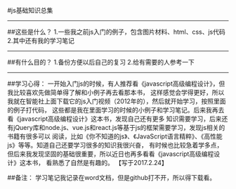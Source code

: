 #js基础知识总集

***
##这些是什么？
1.一些我之前js入门的例子，包含图片材料、html、css、js代码 
2.其中还有我的学习笔记

***
##有什么目的？
1.备份方便以后自己的复习 
2.给有需要的人参考一下

***
##学习心得：
  一开始入门js的时候，有人推荐看《javascript高级编程设计》，但我比较喜欢先做简单得了解和小例子再去看那本书， 
这样感觉会学得更好，所以我就在智能社上面下载它的js入门视频（2012年的），然后就开始学习，按照里面的例子打代码， 
这些都是我在里面学习的时候的小例子和学习笔记。后来我再去看《javascript高级编程设计》这本书，发现自己还有更多 
知识需要学习，后来还有jQuery库和node.js、vue.js和react.js等基于js的框架需要学习，发现js相关的书籍有很多可以 
阅读，比如《你不知道的js》、《JavaScript语言精粹》、《高性能js》等等。知道自己还要学习很多的知识我很兴奋， 
有时候也比较急着学多点，但后来我发现坚固的基础很重要，所以近日也再多看看《javascript高级编程设计》这本书， 
看熟悉了自然是有趣的。 
【写于2017.2.24】

##备注：
学习笔记我记录在word文档，但是github打不开，所以得下载看。
